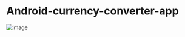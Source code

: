 # Android-currency-converter-app

![image](https://user-images.githubusercontent.com/53026536/118933839-0e9a0900-b920-11eb-9e7f-5b592b9e15bf.png)
